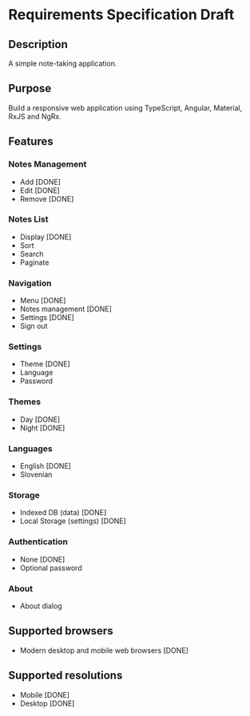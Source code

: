 # Requirements Specification Draft

## Description

A simple note-taking application.



## Purpose

Build a responsive web application using TypeScript, Angular, Material, RxJS and NgRx.



## Features

### Notes Management
 - Add [DONE]
 - Edit [DONE]
 - Remove [DONE]

### Notes List
  - Display [DONE]
  - Sort
  - Search
  - Paginate

### Navigation
 - Menu [DONE]
 - Notes management [DONE]
 - Settings [DONE]
 - Sign out

### Settings
 - Theme [DONE]
 - Language
 - Password

### Themes
 - Day [DONE]
 - Night [DONE]

### Languages
 - English [DONE]
 - Slovenian

### Storage
 - Indexed DB (data) [DONE]
 - Local Storage (settings) [DONE]

### Authentication
  - None [DONE]
  - Optional password

### About
 - About dialog



## Supported browsers
 - Modern desktop and mobile web browsers [DONE]



## Supported resolutions
 - Mobile [DONE]
 - Desktop [DONE]

